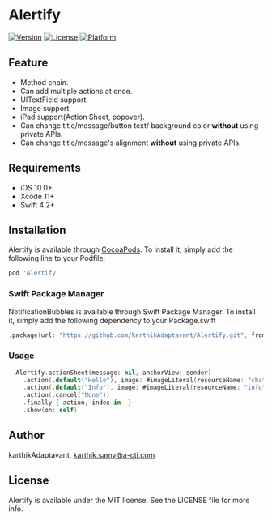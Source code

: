 # Alertify

[![Version](https://img.shields.io/cocoapods/v/Alertify.svg?style=flat)](http://cocoapods.org/pods/Alertify)
[![License](https://img.shields.io/cocoapods/l/Alertify.svg?style=flat)](http://cocoapods.org/pods/Alertify)
[![Platform](https://img.shields.io/cocoapods/p/Alertify.svg?style=flat)](http://cocoapods.org/pods/Alertify)

## Feature
- Method chain.
- Can add multiple actions at once.
- UITextField support.
- Image support
- iPad support(Action Sheet, popover).
- Can change title/message/button text/ background color **without** using private APIs.
- Can change title/message's alignment **without** using private APIs.

## Requirements
- iOS 10.0+
- Xcode 11+
- Swift 4.2+

## Installation

Alertify is available through [CocoaPods](http://cocoapods.org). To install
it, simply add the following line to your Podfile:

```ruby
pod 'Alertify'
```

### Swift Package Manager
NotificationBubbles is available through Swift Package Manager. To install it, simply add the following dependency to your Package.swift
```` swift
.package(url: "https://github.com/karthikAdaptavant/Alertify.git", from: "4.0.7")
````

### Usage 
```swift
  Alertify.actionSheet(message: nil, anchorView: sender)
	.action(.default("Hello"), image: #imageLiteral(resourceName: "chat"))
	.action(.default("Info"), image: #imageLiteral(resourceName: "info"))
	.action(.cancel("None"))
	.finally { action, index in  }
	.show(on: self)
```

## Author

karthikAdaptavant, karthik.samy@a-cti.com

## License

Alertify is available under the MIT license. See the LICENSE file for more info.
